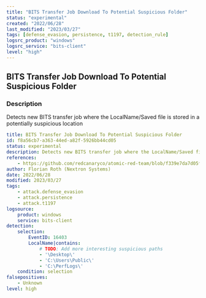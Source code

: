 ```yaml
---
title: "BITS Transfer Job Download To Potential Suspicious Folder"
status: "experimental"
created: "2022/06/28"
last_modified: "2023/03/27"
tags: [defense_evasion, persistence, t1197, detection_rule]
logsrc_product: "windows"
logsrc_service: "bits-client"
level: "high"
---
```


## BITS Transfer Job Download To Potential Suspicious Folder

### Description

Detects new BITS transfer job where the LocalName/Saved file is stored in a potentially suspicious location

```yml
title: BITS Transfer Job Download To Potential Suspicious Folder
id: f8a56cb7-a363-44ed-a82f-5926bb44cd05
status: experimental
description: Detects new BITS transfer job where the LocalName/Saved file is stored in a potentially suspicious location
references:
    - https://github.com/redcanaryco/atomic-red-team/blob/f339e7da7d05f6057fdfcdd3742bfcf365fee2a9/atomics/T1197/T1197.md
author: Florian Roth (Nextron Systems)
date: 2022/06/28
modified: 2023/03/27
tags:
    - attack.defense_evasion
    - attack.persistence
    - attack.t1197
logsource:
    product: windows
    service: bits-client
detection:
    selection:
        EventID: 16403
        LocalName|contains:
            # TODO: Add more interesting suspicious paths
            - '\Desktop\'
            - 'C:\Users\Public\'
            - 'C:\PerfLogs\'
    condition: selection
falsepositives:
    - Unknown
level: high

```
